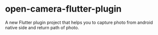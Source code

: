 # open-camera-flutter-plugin
A new Flutter plugin project that helps you to capture photo from android native side and return path of photo.



